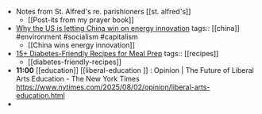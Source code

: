 - Notes from St. Alfred's re. parishioners [[st. alfred's]]
	- [[Post-its from my prayer book]]
- [Why the US is letting China win on energy innovation](https://theconversation.com/why-the-us-is-letting-china-win-on-energy-innovation-261109)
  tags:: [[china]] #environment #socialism #capitalism
	- [[China wins energy innovation]]
- [15+ Diabetes-Friendly Recipes for Meal Prep](https://www.eatingwell.com/recipes-meal-prep-for-diabetes-11772744)
  tags:: [[recipes]]
	- [[diabetes-friendly-recipes]]
- **11:00** [[education]] [[liberal-education ]] : Opinion | The Future of Liberal Arts Education - The New York Times https://www.nytimes.com/2025/08/02/opinion/liberal-arts-education.html
-
